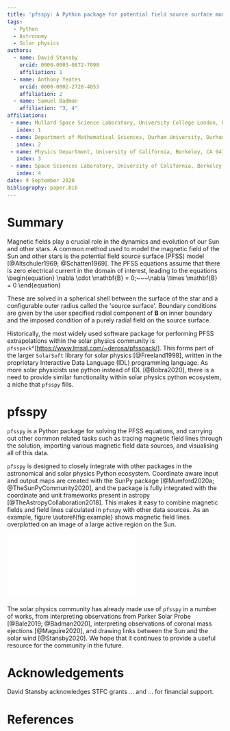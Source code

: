 ```yaml
---
title: 'pfsspy: A Python package for potential field source surface modelling'
tags:
  - Python
  - Astronomy
  - Solar physics
authors:
  - name: David Stansby
    orcid: 0000-0003-0872-7098
    affiliation: 1
  - name: Anthony Yeates
    orcid: 0000-0002-2728-4053
    affiliation: 2
  - name: Samuel Badman
    affiliation: "3, 4"
affiliations:
 - name: Mullard Space Science Laboratory, University College London, Holmbury St. Mary, Surrey RH5 6NT, UK
   index: 1
 - name: Department of Mathematical Sciences, Durham University, Durham, DH1 3LE, UK
   index: 2
 - name: Physics Department, University of California, Berkeley, CA 94720-7300, USA
   index: 3
 - name: Space Sciences Laboratory, University of California, Berkeley, CA 94720-7450, USA
   index: 4
date: 9 September 2020
bibliography: paper.bib
---
```


# Summary
Magnetic fields play a crucial role in the dynamics and evolution of our Sun
and other stars. A common method used to model the magnetic field of the Sun
and other stars is the potential field source surface (PFSS) model [@Altschuler1969; @Schatten1969].
The PFSS equations assume that there is zero electrical current in the domain of
interest, leading to the equations
\begin{equation}
	\nabla \cdot \mathbf{B} = 0;~~~\nabla \times \mathbf{B} = 0
\end{equation}

These are solved in a spherical shell between the surface of the star and
a configurable outer radius called the 'source surface'. Boundary
conditions are given by the user specified radial component of $\mathbf{B}$ on inner boundary
and the imposed condition of a purely radial field on the source surface.

Historically, the most widely used software package for performing PFSS extrapolations
within the solar physics community is `pfsspack`^[https://www.lmsal.com/~derosa/pfsspack/]. This forms part of the larger `SolarSoft`
library for solar physics [@Freeland1998], written in the proprietary Interactive Data Language (IDL) programming
language. As more solar physicists use python instead of IDL [@Bobra2020], there is a need to provide similar functionality
within solar physics python ecosystem, a niche that `pfsspy` fills.


# pfsspy
`pfsspy` is a Python package for solving the PFSS equations, and carrying out
other common related tasks such as tracing magnetic field lines through the
solution, importing various magnetic field data sources, and visualising all of this data.

`pfsspy` is designed to closely integrate with other packages in the astronomical and solar physics Python
ecosystem. Coordinate aware input and output maps are created with the SunPy package [@Mumford2020a; @TheSunPyCommunity2020], and the package is fully integrated with the coordinate and unit frameworks present in astropy [@TheAstropyCollaboration2018]. This makes it easy to combine
magnetic fields and field lines calculated in `pfsspy` with other data sources.
As an example, figure \autoref{fig:example} shows magnetic field lines overplotted
on an image of a large active region on the Sun.

![An image of the Sun taken by SDO/AIA at 193 angstroms, with magnetic field lines traced through a PFSS solution overplotted in white. The PFSS solution and field line tracing were done with `pfsspy`, with a Global Oscillations Network Group (GONG) photospheric magnetogram as input and a source surface at 2.5 solar radii.\label{fig}](pfsspy.pdf)

The solar physics community has already made use of `pfsspy` in a number of
works, from interpreting observations from Parker Solar Probe [@Bale2019; @Badman2020],
interpreting observations of coronal mass ejections [@Maguire2020], and drawing
links between the Sun and the solar wind [@Stansby2020]. We hope that it continues to provide
a useful resource for the community in the future.


# Acknowledgements

David Stansby acknowledges STFC grants ... and ... for financial support.

# References
